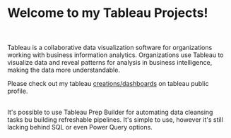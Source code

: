 # Welcome to my Tableau Projects! <br><br/>

Tableau is a collaborative data visualization software for organizations working with business information analytics. Organizations use Tableau to visualize data and reveal patterns for analysis in business intelligence, making the data more understandable.

Please check out my tableau [creations/dashboards](https://public.tableau.com/app/profile/martina.bohunicka2479) on tableau public profile.<br><br/>

It's possible to use Tableau Prep Builder for automating data cleansing tasks bu building refreshable pipelines. It's simple to use, however it's still lacking behind SQL or even Power Query options.


